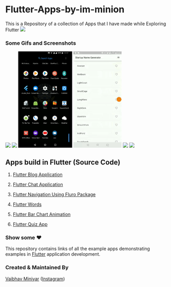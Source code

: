 # Flutter-Apps-by-im-minion

This is a Repository of a collection of Apps that I have made while Exploring Flutter
<img src = "https://github.com/hi-manshu/Flutter-Apps-Collection/blob/master/flutterheader.png">

### Some Gifs and Screenshots

<img src="https://github.com/im-minion/Flutter-Blog-App-Firebase/blob/master/gif_image.gif" height="300em"> <img src="https://github.com/im-minion/Flutter-Chat-App/blob/master/chat_screenshot.jpg" height="300em"> 
<img src="https://github.com/im-minion/Fluro-package-implementation/blob/master/demo.gif" height="300em">
<img src="https://github.com/im-minion/WordsApp-Flutter/blob/master/words_app.gif" height="300em">
<img src="https://github.com/im-minion/BarChartAnimation-Flutter/blob/master/bar_chart.gif" height="300em">
<img src ="https://github.com/im-minion/Quiz-App_Flutter/blob/master/quiz_app.gif" height = "300em">


## Apps build in Flutter (Source Code)

1.  [Flutter Blog Application](https://github.com/im-minion/Flutter-Blog-App-Firebase)

1.  [Flutter Chat Application](https://github.com/im-minion/Flutter-Chat-App)

1.  [Flutter Navigation Using Fluro Package](https://github.com/im-minion/Fluro-package-implementation)

1.  [Flutter Words](https://github.com/im-minion/WordsApp-Flutter)

1.  [Flutter Bar Chart Animation](https://github.com/im-minion/BarChartAnimation-Flutter)

1.  [Flutter Quiz App](https://github.com/im-minion/Quiz-App_Flutter)

### Show some :heart: 

This repository contains links of all the example apps demonstrating examples in [Flutter](https://flutter.io/) application development.

### Created & Maintained By

[Vaibhav Miniyar](https://github.com/im-minion)
([Instagram](https://www.instagram.com/im.minion))
